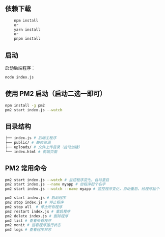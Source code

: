 ## 依赖下载

```bash
	npm install
	or
	yarn install
	or
	pnpm install
```

## 启动

启动后端程序：

```bash
node index.js
```

## 使用 PM2 启动（启动二选一即可）

```bash
npm install -g pm2
pm2 start index.js --watch
```

## 目录结构

```bash
├── index.js # 后端主程序
├── public/ # 静态资源
├── uploads/ # 文件上传目录（自动创建）
└── index.html # 前端页面
```

## PM2 常用命令

```bash
pm2 start index.js --watch # 监控程序变化，自动重启
pm2 start index.js --name myapp # 给程序起个名字
pm2 start index.js --watch --name myapp # 监控程序变化，自动重启，给程序起个名字

pm2 start index.js # 启动程序
pm2 stop index.js # 停止程序
pm2 stop all  # 停止所有程序
pm2 restart index.js # 重启程序
pm2 delete index.js # 删除程序
pm2 list # 查看所有程序
pm2 monit # 查看程序运行状态
pm2 logs # 查看程序日志
```
